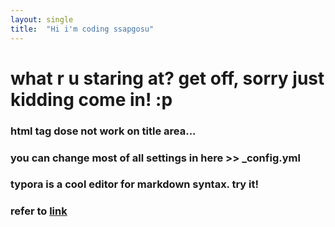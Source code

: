 ```yaml
---
layout: single
title:  "Hi i'm coding ssapgosu"
---
```


# what r u staring at? get off, **sorry just kidding come in!** :p
### html tag dose not work on title area...
### you can change most of all settings in here >> _config.yml
### typora is a cool editor for markdown syntax. try it!
### refer to [link](https://www.youtube.com/watch?v=ACzFIAOsfpM, "youtube link")
